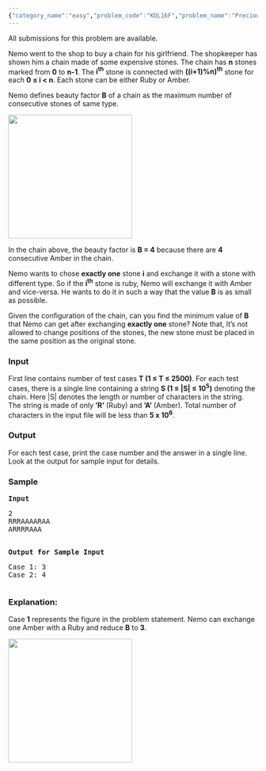 ```yaml
---
{"category_name":"easy","problem_code":"KOL16F","problem_name":"Precious Stones","languages_supported":{"0":"C","1":"CPP14","2":"JAVA","3":"PYTH","4":"PYTH 3.4"},"max_timelimit":1,"source_sizelimit":50000,"problem_author":"kol_adm","problem_tester":null,"date_added":"21-12-2016","tags":{"0":"kol_adm"},"time":{"view_start_date":1482831600,"submit_start_date":1482831600,"visible_start_date":1482831600,"end_date":1735669800},"layout":"problem"}
---
```

<span class="solution-visible-txt">All submissions for this problem are available.</span><p>Nemo went to the shop to buy a chain for his girlfriend. The shopkeeper has shown him a chain made of some expensive stones. The chain has <b>n</b> stones marked from <b>0</b> to <b>n-1</b>. The <b>i<sup>th</sup></b> stone is connected with <b>((i+1)%n)<sup>th</sup></b> stone for each <b>0 ≤ i &lt; n</b>. Each stone can be either Ruby or Amber.</p>

<p>Nemo defines beauty factor <b>B</b> of a chain as the maximum number of consecutive stones of same type. </p>

<img src="https://www.codechef.com/download/upload/ACM16KOL/F.png" height="250" width="250">

<p>In the chain above, the beauty factor is <b>B = 4</b> because there are <b>4</b> consecutive Amber in the chain.</p>

<p>Nemo wants to chose <b>exactly one</b> stone <b>i</b> and exchange it with a stone with different type. So if the <b>i<sup>th</sup></b> stone is ruby, Nemo will exchange it with Amber and vice-versa. He wants to do it in such a way that the value <b>B</b> is as small as possible.</p>

<p>Given the configuration of the chain, can you find the minimum value of <b>B</b> that Nemo can get after exchanging <b>exactly one</b> stone? Note that, It’s not allowed to change positions of the stones, the new stone must be placed in the same position as the original stone. </p>

<h3>Input</h3>
<p>First line contains number of test cases <b>T (1 ≤ T ≤ 2500)</b>. For each test cases, there is a single line containing a string <b>S (1 ≤ |S| ≤ 10<sup>5</sup>)</b> denoting the chain.  Here |S| denotes the length or number of characters in the string. The string is made of only <b>’R’</b> (Ruby) and <b>’A’</b> (Amber). Total number of characters in the input file will be less than <b>5 x 10<sup>6</sup></b>.</p>

<h3>Output</h3>
<p>For each test case, print the case number and the answer in a single line. Look at the output for sample input for details.</p>
<h3>Sample</h3> <pre><b>Input</b>
<p>2
RRRAAAARAA
ARRRRAAA
</p>
<b>Output for Sample Input</b>
<p>Case 1: 3
Case 2: 4
</p></pre>
<h3>Explanation:</h3>

<p>Case <b>1</b> represents the figure in the problem statement. Nemo can exchange one Amber with a Ruby and reduce <b>B</b> to <b>3</b>.</p>

<img src="https://www.codechef.com/download/upload/ACM16KOL/F2.png" height="250" width="250">
